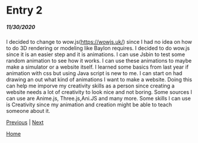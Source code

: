 # Entry 2
##### 11/30/2020

I decided to change to wow.js(https://wowjs.uk/) since I had no idea on how to do 3D rendering or modeling like Baylon requires. I decided to do wow.js since it is an easier step and it is animations. I can use Jsbin to test some random animation to see how it works. I can use these animations to maybe make a simulator or a website itself. I learned some basics from last year if animation with css but using Java script is new to me. I can start on had drawing an out what kind of animations I want to make a website. Doing this can help me imporve my creativity skills as a person since creating a website needs a lot of creativity to look nice and not boring. Some sources I can use are Anime.js, Three.js,Ani.JS and many more. Some skills I can use is Creativity since my animation and creation might be able to teach someone about it.

[Previous](entry01.md) | [Next](entry03.md)

[Home](../README.md)
